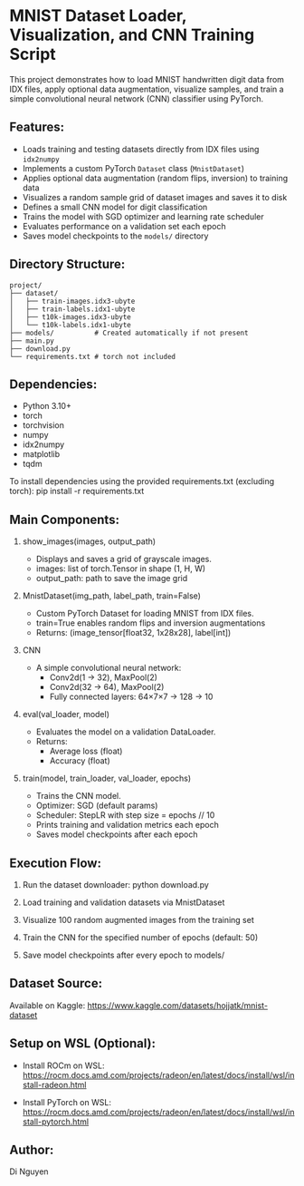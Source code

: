 MNIST Dataset Loader, Visualization, and CNN Training Script
=============================================================

This project demonstrates how to load MNIST handwritten digit data from IDX files,
apply optional data augmentation, visualize samples, and train a simple convolutional
neural network (CNN) classifier using PyTorch.

Features:
---------
- Loads training and testing datasets directly from IDX files using `idx2numpy`
- Implements a custom PyTorch `Dataset` class (`MnistDataset`)
- Applies optional data augmentation (random flips, inversion) to training data
- Visualizes a random sample grid of dataset images and saves it to disk
- Defines a small CNN model for digit classification
- Trains the model with SGD optimizer and learning rate scheduler
- Evaluates performance on a validation set each epoch
- Saves model checkpoints to the `models/` directory

Directory Structure:
--------------------
```
project/
├── dataset/
│   ├── train-images.idx3-ubyte
│   ├── train-labels.idx1-ubyte
│   ├── t10k-images.idx3-ubyte
│   └── t10k-labels.idx1-ubyte
├── models/          # Created automatically if not present
├── main.py
├── download.py
└── requirements.txt # torch not included
```

Dependencies:
-------------
- Python 3.10+
- torch
- torchvision
- numpy
- idx2numpy
- matplotlib
- tqdm

To install dependencies using the provided requirements.txt (excluding torch):
    pip install -r requirements.txt

Main Components:
----------------
1. show_images(images, output_path)
   - Displays and saves a grid of grayscale images.
   - images: list of torch.Tensor in shape (1, H, W)
   - output_path: path to save the image grid

2. MnistDataset(img_path, label_path, train=False)
   - Custom PyTorch Dataset for loading MNIST from IDX files.
   - train=True enables random flips and inversion augmentations
   - Returns: (image_tensor[float32, 1x28x28], label[int])

3. CNN
   - A simple convolutional neural network:
     - Conv2d(1 → 32), MaxPool(2)
     - Conv2d(32 → 64), MaxPool(2)
     - Fully connected layers: 64×7×7 → 128 → 10

4. eval(val_loader, model)
   - Evaluates the model on a validation DataLoader.
   - Returns:
     - Average loss (float)
     - Accuracy (float)

5. train(model, train_loader, val_loader, epochs)
   - Trains the CNN model.
   - Optimizer: SGD (default params)
   - Scheduler: StepLR with step size = epochs // 10
   - Prints training and validation metrics each epoch
   - Saves model checkpoints after each epoch

Execution Flow:
---------------
1. Run the dataset downloader:
       python download.py

2. Load training and validation datasets via MnistDataset

3. Visualize 100 random augmented images from the training set

4. Train the CNN for the specified number of epochs (default: 50)

5. Save model checkpoints after every epoch to models/

Dataset Source:
---------------
Available on Kaggle:
https://www.kaggle.com/datasets/hojjatk/mnist-dataset

Setup on WSL (Optional):
------------------------
- Install ROCm on WSL:
  https://rocm.docs.amd.com/projects/radeon/en/latest/docs/install/wsl/install-radeon.html

- Install PyTorch on WSL:
  https://rocm.docs.amd.com/projects/radeon/en/latest/docs/install/wsl/install-pytorch.html

Author:
-------
Di Nguyen
